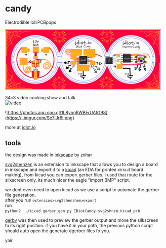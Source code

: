 # candy
Electrodible lolliPCBpops

![3 candy panel](hardware/panelinkscape.png)

34c3 video cooking show and talk  
![[video](https://www.youtube.com/watch?v=yhNaNCrcmBk)](https://i.imgur.com/EHPclm0l.png)

![https://photos.app.goo.gl/1L8ynp9WBErUAtG98](https://i.imgur.com/Se7lJr6l.png)

more at [idiot.io](idiot.io)


## tools
the design was made in [inkscape](https://inkscape.org) by zohar

[svg2shenzen](https://github.com/badgeek/svg2shenzhen) is an extension to inkscape that allows you to design a board in inkscape and export it to a [kicad](https://kicad.github.io) (an EDA for printed circuit board making), from kicad you can export gerber files. i used that route for the silkscreen only. its much nicer the eagle "import BMP" script. 

we dont even need to open kicad as we use a script to automate the gerber file generation.  
after you run `extensins>svg2shenzhen>export`  
run  
```python2 ../kicad_gerber_gen.py IRiotCandy-svg2shnzn.kicad_pcb```

[gerbv](http://gerbv.geda-project.org) was then used to preview the gerber output and move the silkscreen to its right position. if you have it in your path, the previous python script should auto open the generate dgerber files fo you. 

yair
